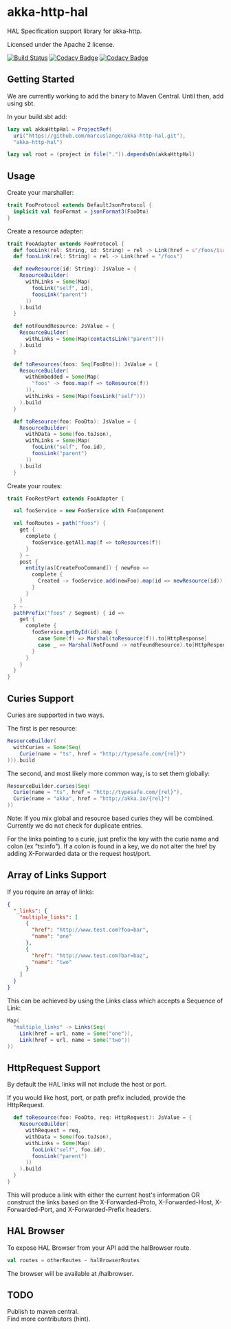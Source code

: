 akka-http-hal
=============

HAL Specification support library for akka-http.

Licensed under the Apache 2 license.

[![Build Status](https://travis-ci.org/pileworx/akka-http-hal.svg?branch=master)](https://travis-ci.org/pileworx/akka-http-hal)
[![Codacy Badge](https://api.codacy.com/project/badge/Grade/2b351c4ec64e441f8b1bbf6ea4db3492)](https://www.codacy.com/app/Pileworx/akka-http-hal?utm_source=github.com&amp;utm_medium=referral&amp;utm_content=pileworx/akka-http-hal&amp;utm_campaign=Badge_Grade)
[![Codacy Badge](https://api.codacy.com/project/badge/Coverage/2b351c4ec64e441f8b1bbf6ea4db3492)](https://www.codacy.com/app/Pileworx/akka-http-hal?utm_source=github.com&utm_medium=referral&utm_content=pileworx/akka-http-hal&utm_campaign=Badge_Coverage)

Getting Started
---------------
We are currently working to add the binary to Maven Central. Until then, add using sbt.

In your build.sbt add:
```scala
lazy val akkaHttpHal = ProjectRef(
  uri("https://github.com/marcuslange/akka-http-hal.git"),
  "akka-http-hal")

lazy val root = (project in file(".")).dependsOn(akkaHttpHal)
```

Usage
-----
Create your marshaller:
```scala
trait FooProtocol extends DefaultJsonProtocol {
  implicit val fooFormat = jsonFormat3(FooDto)
}
```
Create a resource adapter:
```scala
trait FooAdapter extends FooProtocol {
  def fooLink(rel: String, id: String) = rel -> Link(href = s"/foos/$id")
  def foosLink(rel: String) = rel -> Link(href = "/foos")

  def newResource(id: String): JsValue = {
    ResourceBuilder(
      withLinks = Some(Map(
        fooLink("self", id),
        foosLink("parent")
      ))
    ).build
  }

  def notFoundResource: JsValue = {
    ResourceBuilder(
      withLinks = Some(Map(contactsLink("parent")))
    ).build
  }

  def toResources(foos: Seq[FooDto]): JsValue = {
    ResourceBuilder(
      withEmbedded = Some(Map(
        "foos" -> foos.map(f => toResource(f))
      )),
      withLinks = Some(Map(foosLink("self")))
    ).build
  }

  def toResource(foo: FooDto): JsValue = {
    ResourceBuilder(
      withData = Some(foo.toJson),
      withLinks = Some(Map(
        fooLink("self", foo.id),
        foosLink("parent")
      ))
    ).build
  }
```
Create your routes:
```scala
trait FooRestPort extends FooAdapter {

  val fooService = new FooService with FooComponent

  val fooRoutes = path("foos") {
    get {
      complete {
        fooService.getAll.map(f => toResources(f))
      }
    } ~
    post {
      entity(as[CreateFooCommand]) { newFoo =>
        complete {
          Created -> fooService.add(newFoo).map(id => newResource(id))
        }
      }
    }
  } ~
  pathPrefix("foos" / Segment) { id =>
    get {
      complete {
        fooService.getById(id).map {
          case Some(f) => Marshal(toResource(f)).to[HttpResponse]
          case _ => Marshal(NotFound -> notFoundResource).to[HttpResponse]
        }
      }
    }
  }
}
```

Curies Support
--------------

Curies are supported in two ways.

The first is per resource:
```scala
ResourceBuilder(
  withCuries = Some(Seq(
    Curie(name = "ts", href = "http://typesafe.com/{rel}")
))).build
```
The second, and most likely more common way, is to set them globally:
```scala
ResourceBuilder.curies(Seq(
  Curie(name = "ts", href = "http://typesafe.com/{rel}"),
  Curie(name = "akka", href = "http://akka.io/{rel}")
))
```
Note: If you mix global and resource based curies they will be combined. Currently we do not check for duplicate entries.

For the links pointing to a curie, just prefix the key with the curie name and colon (ex "ts:info"). If a colon is found in a key, we do not alter the href by adding X-Forwarded data or the request host/port.

Array of Links Support
----------------------
If you require an array of links:
```json
{
  "_links": {
    "multiple_links": [
      {
        "href": "http://www.test.com?foo=bar",
        "name": "one"
      },
      {
        "href": "http://www.test.com?bar=baz",
        "name": "two"
      }
    ]
  }
}
```
This can be achieved by using the Links class which accepts a Sequence of Link:

```scala
Map(
  "multiple_links" -> Links(Seq(
    Link(href = url, name = Some("one")),
    Link(href = url, name = Some("two"))
))
```

HttpRequest Support
-------------------

By default the HAL links will not include the host or port.

If you would like host, port, or path prefix included, provide the HttpRequest.

```scala
  def toResource(foo: FooDto, req: HttpRequest): JsValue = {
    ResourceBuilder(
      withRequest = req,
      withData = Some(foo.toJson),
      withLinks = Some(Map(
        fooLink("self", foo.id),
        foosLink("parent")
      ))
    ).build
  }
}
```

This will produce a link with either the current host's information OR construct the links based on
the X-Forwarded-Proto, X-Forwarded-Host, X-Forwarded-Port, and X-Forwarded-Prefix headers.

HAL Browser
-----------
To expose HAL Browser from your API add the halBrowser route.

```scala
val routes = otherRoutes ~ halBrowserRoutes
```

The browser will be available at /halbrowser.

TODO
-----------
Publish to maven central.  
Find more contributors (hint).
